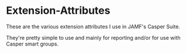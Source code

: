 Extension-Attributes
====================

These are the various extension attributes I use in JAMF's Casper Suite.

They're pretty simple to use and mainly for reporting and/or for use with Casper smart groups.